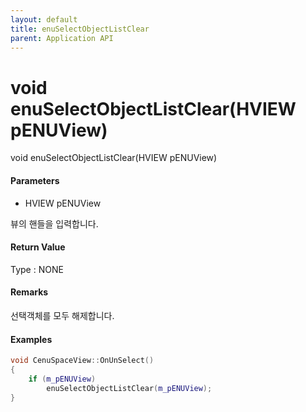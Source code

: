 ```yaml
---
layout: default
title: enuSelectObjectListClear
parent: Application API
---
```

# void enuSelectObjectListClear\(HVIEW pENUView\)

void enuSelectObjectListClear\(HVIEW pENUView\)

#### Parameters

* HVIEW pENUView

뷰의 핸들을 입력합니다.

#### Return Value

Type : NONE

#### Remarks

선택객체를 모두 해제합니다.

#### Examples

```cpp
void CenuSpaceView::OnUnSelect()
{
    if (m_pENUView)
        enuSelectObjectListClear(m_pENUView);
}
```



